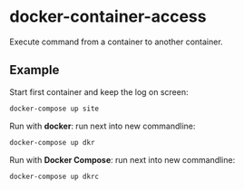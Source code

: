 # docker-container-access

Execute command from a container to another container.

## Example

Start first container and keep the log on screen:

```bash
docker-compose up site
```

Run with **docker**: run next into new commandline:

```bash
docker-compose up dkr
```

Run with **Docker Compose**: run next into new commandline:

```bash
docker-compose up dkrc
```
